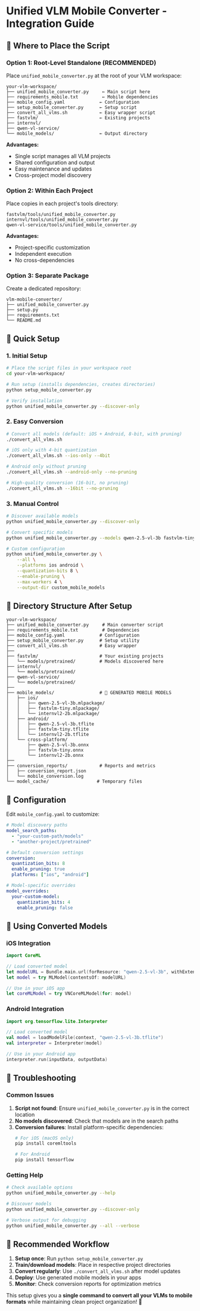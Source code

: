 # Unified VLM Mobile Converter - Integration Guide

## 📍 Where to Place the Script

### Option 1: Root-Level Standalone (RECOMMENDED)

Place `unified_mobile_converter.py` at the root of your VLM workspace:

```
your-vlm-workspace/
├── unified_mobile_converter.py     ← Main script here
├── requirements_mobile.txt         ← Mobile dependencies
├── mobile_config.yaml             ← Configuration
├── setup_mobile_converter.py      ← Setup script
├── convert_all_vlms.sh            ← Easy wrapper script
├── fastvlm/                       ← Existing projects
├── internvl/
├── qwen-vl-service/
└── mobile_models/                 ← Output directory
```

**Advantages:**
- Single script manages all VLM projects
- Shared configuration and output
- Easy maintenance and updates
- Cross-project model discovery

### Option 2: Within Each Project

Place copies in each project's tools directory:

```
fastvlm/tools/unified_mobile_converter.py
internvl/tools/unified_mobile_converter.py
qwen-vl-service/tools/unified_mobile_converter.py
```

**Advantages:**
- Project-specific customization
- Independent execution
- No cross-dependencies

### Option 3: Separate Package

Create a dedicated repository:

```
vlm-mobile-converter/
├── unified_mobile_converter.py
├── setup.py
├── requirements.txt
└── README.md
```

## 🚀 Quick Setup

### 1. Initial Setup

```bash
# Place the script files in your workspace root
cd your-vlm-workspace/

# Run setup (installs dependencies, creates directories)
python setup_mobile_converter.py

# Verify installation
python unified_mobile_converter.py --discover-only
```

### 2. Easy Conversion

```bash
# Convert all models (default: iOS + Android, 8-bit, with pruning)
./convert_all_vlms.sh

# iOS only with 4-bit quantization
./convert_all_vlms.sh --ios-only --4bit

# Android only without pruning
./convert_all_vlms.sh --android-only --no-pruning

# High-quality conversion (16-bit, no pruning)
./convert_all_vlms.sh --16bit --no-pruning
```

### 3. Manual Control

```bash
# Discover available models
python unified_mobile_converter.py --discover-only

# Convert specific models
python unified_mobile_converter.py --models qwen-2.5-vl-3b fastvlm-tiny

# Custom configuration
python unified_mobile_converter.py \
    --all \
    --platforms ios android \
    --quantization-bits 8 \
    --enable-pruning \
    --max-workers 4 \
    --output-dir custom_mobile_models
```

## 📁 Directory Structure After Setup

```
your-vlm-workspace/
├── unified_mobile_converter.py     # Main converter script
├── requirements_mobile.txt         # Dependencies
├── mobile_config.yaml             # Configuration
├── setup_mobile_converter.py      # Setup utility
├── convert_all_vlms.sh            # Easy wrapper
├── 
├── fastvlm/                       # Your existing projects
│   └── models/pretrained/         # Models discovered here
├── internvl/
│   └── models/pretrained/
├── qwen-vl-service/
│   └── models/pretrained/
├── 
├── mobile_models/                 # 📱 GENERATED MOBILE MODELS
│   ├── ios/
│   │   ├── qwen-2.5-vl-3b.mlpackage/
│   │   ├── fastvlm-tiny.mlpackage/
│   │   └── internvl2-2b.mlpackage/
│   ├── android/
│   │   ├── qwen-2.5-vl-3b.tflite
│   │   ├── fastvlm-tiny.tflite
│   │   └── internvl2-2b.tflite
│   └── cross-platform/
│       ├── qwen-2.5-vl-3b.onnx
│       ├── fastvlm-tiny.onnx
│       └── internvl2-2b.onnx
├── 
├── conversion_reports/            # Reports and metrics
│   ├── conversion_report.json
│   └── mobile_conversion.log
└── model_cache/                  # Temporary files
```

## 🔧 Configuration

Edit `mobile_config.yaml` to customize:

```yaml
# Model discovery paths
model_search_paths:
  - "your-custom-path/models"
  - "another-project/pretrained"

# Default conversion settings
conversion:
  quantization_bits: 8
  enable_pruning: true
  platforms: ["ios", "android"]

# Model-specific overrides
model_overrides:
  your-custom-model:
    quantization_bits: 4
    enable_pruning: false
```

## 📱 Using Converted Models

### iOS Integration

```swift
import CoreML

// Load converted model
let modelURL = Bundle.main.url(forResource: "qwen-2.5-vl-3b", withExtension: "mlpackage")!
let model = try MLModel(contentsOf: modelURL)

// Use in your iOS app
let coreMLModel = try VNCoreMLModel(for: model)
```

### Android Integration

```kotlin
import org.tensorflow.lite.Interpreter

// Load converted model
val model = loadModelFile(context, "qwen-2.5-vl-3b.tflite")
val interpreter = Interpreter(model)

// Use in your Android app
interpreter.run(inputData, outputData)
```

## 🚨 Troubleshooting

### Common Issues

1. **Script not found**: Ensure `unified_mobile_converter.py` is in the correct location
2. **No models discovered**: Check that models are in the search paths
3. **Conversion failures**: Install platform-specific dependencies:
   ```bash
   # For iOS (macOS only)
   pip install coremltools
   
   # For Android
   pip install tensorflow
   ```

### Getting Help

```bash
# Check available options
python unified_mobile_converter.py --help

# Discover models
python unified_mobile_converter.py --discover-only

# Verbose output for debugging
python unified_mobile_converter.py --all --verbose
```

## 🎯 Recommended Workflow

1. **Setup once**: Run `python setup_mobile_converter.py`
2. **Train/download models**: Place in respective project directories
3. **Convert regularly**: Use `./convert_all_vlms.sh` after model updates
4. **Deploy**: Use generated mobile models in your apps
5. **Monitor**: Check conversion reports for optimization metrics

This setup gives you a **single command to convert all your VLMs to mobile formats** while maintaining clean project organization! 🚀
